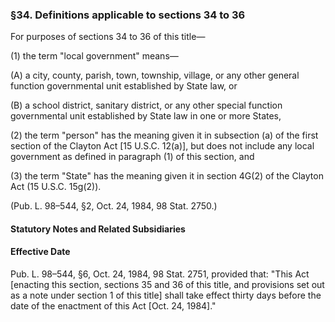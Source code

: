### §34. Definitions applicable to sections 34 to 36 ###

For purposes of sections 34 to 36 of this title—

(1) the term "local government" means—

(A) a city, county, parish, town, township, village, or any other general function governmental unit established by State law, or

(B) a school district, sanitary district, or any other special function governmental unit established by State law in one or more States,

(2) the term "person" has the meaning given it in subsection (a) of the first section of the Clayton Act [15 U.S.C. 12(a)], but does not include any local government as defined in paragraph (1) of this section, and

(3) the term "State" has the meaning given it in section 4G(2) of the Clayton Act (15 U.S.C. 15g(2)).

(Pub. L. 98–544, §2, Oct. 24, 1984, 98 Stat. 2750.)

#### **Statutory Notes and Related Subsidiaries** ####

#### Effective Date ####

Pub. L. 98–544, §6, Oct. 24, 1984, 98 Stat. 2751, provided that: "This Act [enacting this section, sections 35 and 36 of this title, and provisions set out as a note under section 1 of this title] shall take effect thirty days before the date of the enactment of this Act [Oct. 24, 1984]."